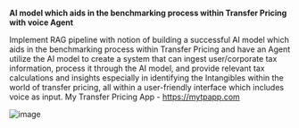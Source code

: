 **AI model which aids in the benchmarking process within Transfer Pricing with voice Agent**

Implement RAG pipeline with notion of building a successful AI model which aids in the benchmarking process within Transfer Pricing and have an Agent utilize the AI model to create a system that can ingest user/corporate tax information, process it through the AI model, and provide relevant tax calculations and insights especially in identifying the Intangibles within the world of transfer pricing, all within a user-friendly interface which includes voice as input. 
My Transfer Pricing App - https://mytpapp.com

![image](https://github.com/aswinaus/mytpapp/assets/4524097/62a6c469-ac0c-4614-9eaf-664362d70228)
